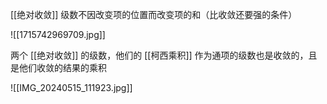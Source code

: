 ---
---

[[绝对收敛]] 级数不因改变项的位置而改变项的和（比收敛还要强的条件）

![[1715742969709.jpg]]

两个 [[绝对收敛]] 的级数，他们的 [[柯西乘积]] 作为通项的级数也是收敛的，且是他们收敛的结果的乘积

![[IMG_20240515_111923.jpg]]
